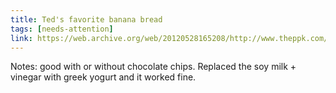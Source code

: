```yaml
---
title: Ted's favorite banana bread
tags: [needs-attention]
link: https://web.archive.org/web/20120528165208/http://www.theppk.com/2007/10/banana-bread/
---
```

Notes: good with or without chocolate chips. Replaced the soy milk \+ vinegar with greek yogurt and it worked fine. 

